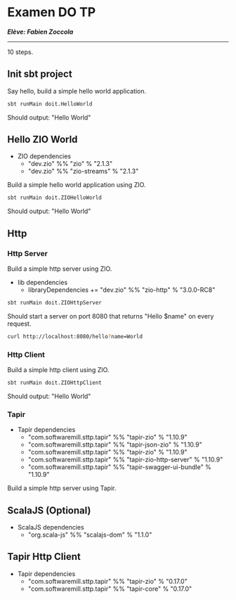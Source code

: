 # Examen DO TP

**_Elève: Fabien Zoccola_**

---

10 steps.

## Init sbt project

Say hello, build a simple hello world application.

```bash
sbt runMain doit.HelloWorld

```

Should output: "Hello World"


## Hello ZIO World

* ZIO dependencies
  * "dev.zio" %% "zio" % "2.1.3"
  * "dev.zio" %% "zio-streams" % "2.1.3"

Build a simple hello world application using ZIO.

```bash
sbt runMain doit.ZIOHelloWorld

```

Should output: "Hello World"

## Http 

### Http Server

Build a simple http server using ZIO.

* lib dependencies
  * libraryDependencies += "dev.zio" %% "zio-http" % "3.0.0-RC8"

```bash
sbt runMain doit.ZIOHttpServer

```

Should start a server on port 8080 that returns "Hello $name" on every request.

```bash
curl http://localhost:8080/hello?name=World
```


### Http Client

Build a simple http client using ZIO.

```bash
sbt runMain doit.ZIOHttpClient

```

Should output: "Hello World"


### Tapir 

* Tapir dependencies
  * "com.softwaremill.sttp.tapir" %% "tapir-zio" % "1.10.9"
  * "com.softwaremill.sttp.tapir" %% "tapir-json-zio" % "1.10.9"
  * "com.softwaremill.sttp.tapir" %% "tapir-zio" % "1.10.9"
  * "com.softwaremill.sttp.tapir" %% "tapir-zio-http-server" % "1.10.9"
  * "com.softwaremill.sttp.tapir" %% "tapir-swagger-ui-bundle" % "1.10.9"



Build a simple http server using Tapir.

## ScalaJS (Optional)

* ScalaJS dependencies
  * "org.scala-js" %% "scalajs-dom" % "1.1.0"

## Tapir Http Client

* Tapir dependencies
  * "com.softwaremill.sttp.tapir" %% "tapir-zio" % "0.17.0"
  * "com.softwaremill.sttp.tapir" %% "tapir-core" % "0.17.0"
